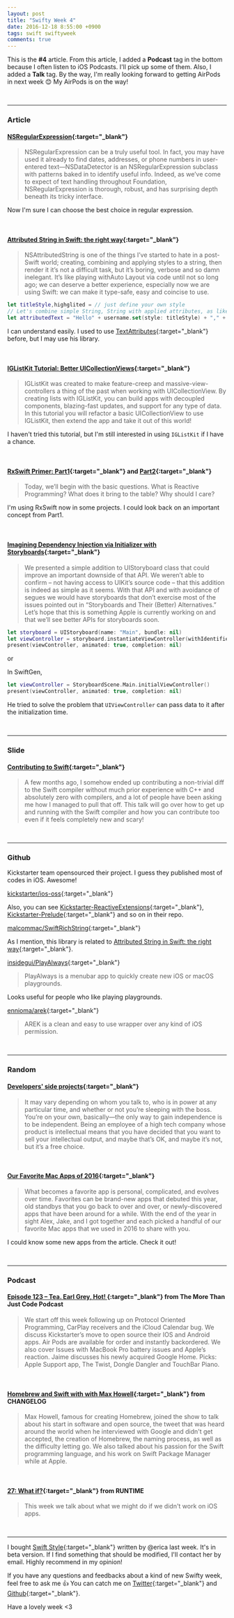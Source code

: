 ```yaml
---
layout: post
title: "Swifty Week 4"
date: 2016-12-18 8:55:00 +0900
tags: swift swiftyweek
comments: true
---
```


This is the **#4** article. From this article, I added a **Podcast** tag in the bottom because I often listen to iOS Podcasts. I'll pick up some of them. Also, I added a **Talk** tag.
By the way, I'm really looking forward to getting AirPods in next week :blush: My AirPods is on the way!

<br>

---

### Article

#### [NSRegular​Expression](http://nshipster.com/nsregularexpression/){:target="_blank"}

> NSRegularExpression can be a truly useful tool. In fact, you may have used it already to find dates, addresses, or phone numbers in user-entered text—NSDataDetector is an NSRegularExpression subclass with patterns baked in to identify useful info. Indeed, as we’ve come to expect of text handling throughout Foundation, NSRegularExpression is thorough, robust, and has surprising depth beneath its tricky interface.

Now I'm sure I can choose the best choice in regular expression.

<br>

#### [Attributed String in Swift: the right way](https://medium.com/breakfastcode/attributed-strings-in-swift-6d4b37db59a5#.gd7brlmkr){:target="_blank"}

> NSAttributedString is one of the things I’ve started to hate in a post-Swift world; creating, combining and applying styles to a string, then render it it’s not a difficult task, but it’s boring, verbose and so damn inelegant.
It’s like playing withAuto Layout via code until not so long ago; we can deserve a better experience, especially now we are using Swift: we can make it type-safe, easy and coincise to use.

```swift
let titleStyle,highglited = // just define your own style
// Let's combine simple String, String with applied attributes, as like you can imagine
let attributedText = "Hello" + username.set(style: titleStyle) + "," + " welcome here".set(style: highglited)
```

I can understand easily. I used to use [TextAttributes](https://github.com/delba/TextAttributes){:target="_blank"} before, but I may use his library.

<br>

#### [IGListKit Tutorial: Better UICollectionViews](https://www.raywenderlich.com/147162/iglistkit-tutorial-better-uicollectionviews){:target="_blank"}

> IGListKit was created to make feature-creep and massive-view-controllers a thing of the past when working with UICollectionView. By creating lists with IGListKit, you can build apps with decoupled components, blazing-fast updates, and support for any type of data.
In this tutorial you will refactor a basic UICollectionView to use IGListKit, then extend the app and take it out of this world!

I haven't tried this tutorial, but I'm still interested in using `IGListKit` if I have a chance.

<br>

#### [RxSwift Primer: Part1](https://www.caseyliss.com/2016/12/15/rxswift-primer-part-1){:target="_blank"} and [Part2](https://www.caseyliss.com/2016/12/16/rxswift-primer-part-2){:target="_blank"}

> Today, we’ll begin with the basic questions. What is Reactive Programming? What does it bring to the table? Why should I care?

I'm using RxSwift now in some projects. I could look back on an important concept from Part1.

<br>

#### [Imagining Dependency Injection via Initializer with Storyboards](http://holko.pl/2016/12/14/storyboards-dependency-injection/){:target="_blank"}

> We presented a simple addition to UIStoryboard class that could improve an important downside of that API. We weren’t able to confirm – not having access to UIKit’s source code – that this addition is indeed as simple as it seems.
With that API and with avoidance of segues we would have storyboards that don’t exercise most of the issues pointed out in “Storyboards and Their (Better) Alternatives.” Let’s hope that this is something Apple is currently working on and that we’ll see better APIs for storyboards soon.

```swift
let storyboard = UIStoryboard(name: "Main", bundle: nil)
let viewController = storyboard.instantiateViewController(withIdentifier: "detailsViewController")
present(viewController, animated: true, completion: nil)
```
or

In SwiftGen,

```swift
let viewController = StoryboardScene.Main.initialViewController()
present(viewController, animated: true, completion: nil)
```

He tried to solve the problem that `UIViewController` can pass data to it after the initialization time.

<br>

---

### Slide

#### [Contributing to Swift](https://speakerdeck.com/ayanonagon/contributing-to-swift){:target="_blank"}

> A few months ago, I somehow ended up contributing a non-trivial diff to the Swift compiler without much prior experience with C++ and absolutely zero with compilers, and a lot of people have been asking me how I managed to pull that off. This talk will go over how to get up and running with the Swift compiler and how you can contribute too even if it feels completely new and scary!

<br>

---

### Github

Kickstarter team opensourced their project. I guess they published most of codes in iOS. Awesome!

[kickstarter/ios-oss](https://github.com/kickstarter/ios-oss){:target="_blank"}

Also, you can see [Kickstarter-ReactiveExtensions](https://github.com/kickstarter/Kickstarter-ReactiveExtensions){:target="_blank"}, [Kickstarter-Prelude](https://github.com/kickstarter/Kickstarter-Prelude){:target="_blank"} and so on in their repo.

[malcommac/SwiftRichString](https://github.com/malcommac/SwiftRichString){:target="_blank"}

As I mention, this library is related to [Attributed String in Swift: the right way](https://medium.com/breakfastcode/attributed-strings-in-swift-6d4b37db59a5#.gd7brlmkr){:target="_blank"}.

[insidegui/PlayAlways](https://github.com/insidegui/PlayAlways){:target="_blank"}

> PlayAlways is a menubar app to quickly create new iOS or macOS playgrounds.

Looks useful for people who like playing playgrounds.

[ennioma/arek](https://github.com/ennioma/arek){:target="_blank"}

> AREK is a clean and easy to use wrapper over any kind of iOS permission.

<br>

---

### Random

#### [Developers' side projects](https://www.joelonsoftware.com/2016/12/09/developers-side-projects/){:target="_blank"}

> It may vary depending on whom you talk to, who is in power at any particular time, and whether or not you’re sleeping with the boss. You’re on your own, basically—the only way to gain independence is to be independent. Being an employee of a high tech company whose product is intellectual means that you have decided that you want to sell your intellectual output, and maybe that’s OK, and maybe it’s not, but it’s a free choice.

<br>

#### [Our Favorite Mac Apps of 2016](https://www.macstories.net/news/our-favorite-mac-apps-of-2016/){:target="_blank"}

> What becomes a favorite app is personal, complicated, and evolves over time. Favorites can be brand-new apps that debuted this year, old standbys that you go back to over and over, or newly-discovered apps that have been around for a while. With the end of the year in sight Alex, Jake, and I got together and each picked a handful of our favorite Mac apps that we used in 2016 to share with you.

I could know some new apps from the article. Check it out!

<br>

---

### Podcast

#### [Episode 123 – Tea. Earl Grey, Hot! ](http://mtjc.fm/episode-123-earl-grey-hot/){:target="_blank"} from The More Than Just Code Podcast

> We start off this week following up on Protocol Oriented Programming, CarPlay receivers and the iCloud Calendar bug. We discuss Kickstarter’s move to open source their IOS and Android apps. Air Pods are available for order and instantly backordered. We also cover Issues with MacBook Pro battery issues and Apple’s reaction. Jaime discusses his newly acquired Google Home. Picks: Apple Support app, The Twist, Dongle Dangler and TouchBar Piano.

<br>

#### [Homebrew and Swift with with Max Howell](https://changelog.com/podcast/232){:target="_blank"} from CHANGELOG

> Max Howell, famous for creating Homebrew, joined the show to talk about his start in software and open source, the tweet that was heard around the world when he interviewed with Google and didn't get accepted, the creation of Homebrew, the naming process, as well as the difficulty letting go. We also talked about his passion for the Swift programming language, and his work on Swift Package Manager while at Apple.

<br>

#### [27: What if?](https://spec.fm/podcasts/runtime/54860){:target="_blank"} from RUNTIME

> This week we talk about what we might do if we didn't work on iOS apps.

<br>

---

I bought [Swift Style](http://ericasadun.com/2016/12/14/buy-a-book-swift-style/){:target="_blank"} written by @erica last week. It's in beta version. If I find something that should be modified, I'll contact her by email. Highly recommend in my opinion!

If you have any questions and feedbacks about a kind of new Swifty week, feel free to ask me :+1:
You can catch me on [Twitter](https://twitter.com/pixyzehn){:target="_blank"} and [Github](https://github.com/pixyzehn){:target="_blank"}.

Have a lovely week <3
